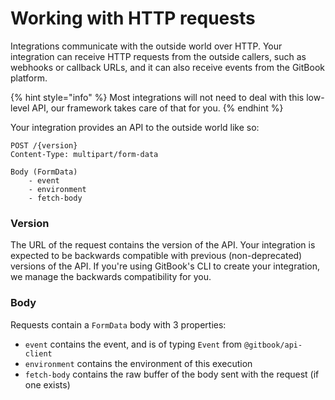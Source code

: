 # Working with HTTP requests

Integrations communicate with the outside world over HTTP. Your integration can receive HTTP requests from the outside callers, such as webhooks or callback URLs, and it can also receive events from the GitBook platform.

{% hint style="info" %}
Most integrations will not need to deal with this low-level API, our framework takes care of that for you.
{% endhint %}

Your integration provides an API to the outside world like so:

```
POST /{version}
Content-Type: multipart/form-data

Body (FormData)
    - event
    - environment
    - fetch-body
```

### Version

The URL of the request contains the version of the API. Your integration is expected to be backwards compatible with previous (non-deprecated) versions of the API. If you're using GitBook's CLI to create your integration, we manage the backwards compatibility for you.

### Body

Requests contain a `FormData` body with 3 properties:

* `event` contains the event, and is of typing `Event` from `@gitbook/api-client`
* `environment` contains the environment of this execution
* `fetch-body` contains the raw buffer of the body sent with the request (if one exists)

